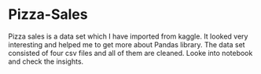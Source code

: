 # Pizza-Sales
Pizza sales is a data set which I have imported from kaggle. 
It looked very interesting and helped me to get more about Pandas library.
The data set consisted of four csv files and all of them are cleaned.
Looke into notebook and check the insights. 
